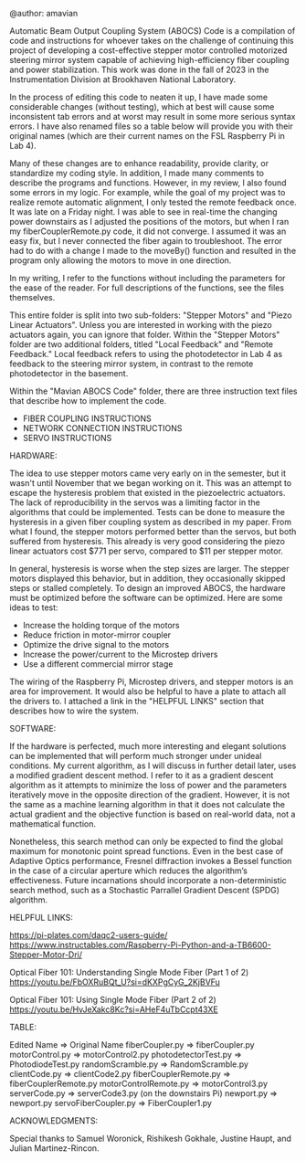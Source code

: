 @author: amavian

Automatic Beam Output Coupling System (ABOCS) Code is a compilation of code and instructions for whoever takes on the challenge of continuing this 
project of developing a cost-effective stepper motor controlled motorized steering mirror system capable of achieving high-efficiency fiber coupling and power
stabilization. This work was done in the fall of 2023 in the Instrumentation Division at Brookhaven National Laboratory.

In the process of editing this code to neaten it up, I have made some considerable changes (without testing), which at best will cause some inconsistent tab
errors and at worst may result in some more serious syntax errors. I have also renamed files so a table below will provide you with their original names (which 
are their current names on the FSL Raspberry Pi in Lab 4).

Many of these changes are to enhance readability, provide clarity, or standardize my coding style. In addition, I made many comments to describe the programs and
functions. However, in my review, I also found some errors in my logic. For example, while the goal of my project was to realize remote automatic alignment, I
only tested the remote feedback once. It was late on a Friday night. I was able to see in real-time the changing power downstairs as I adjusted the positions of 
the motors, but when I ran my fiberCouplerRemote.py code, it did not converge. I assumed it was an easy fix, but I never connected the fiber again to troubleshoot. 
The error had to do with a change I made to the moveBy() function and resulted in the program only allowing the motors to move in one direction. 

In my writing, I refer to the functions without including the parameters for the ease of the reader. For full descriptions of the functions, see the files 
themselves.

This entire folder is split into two sub-folders: "Stepper Motors" and "Piezo Linear Actuators". Unless you are interested in working with the piezo actuators 
again, you can ignore that folder. Within the "Stepper Motors" folder are two additional folders, titled "Local Feedback" and "Remote Feedback." Local feedback
refers to using the photodetector in Lab 4 as feedback to the steering mirror system, in contrast to the remote photodetector in the basement.

Within the "Mavian ABOCS Code" folder, there are three instruction text files that describe how to implement the code. 

- FIBER COUPLING INSTRUCTIONS
- NETWORK CONNECTION INSTRUCTIONS
- SERVO INSTRUCTIONS


HARDWARE:

The idea to use stepper motors came very early on in the semester, but it wasn't until November that we began working on it. This was an attempt to escape the
hysteresis problem that existed in the piezoelectric actuators. The lack of reproducibility in the servos was a limiting factor in the algorithms that could be
implemented. Tests can be done to measure the hysteresis in a given fiber coupling system as described in my paper. From what I found, the stepper motors performed
better than the servos, but both suffered from hysteresis. This already is very good considering the piezo linear actuators cost $771 per servo, compared to
$11 per stepper motor.

In general, hysteresis is worse when the step sizes are larger. The stepper motors displayed this behavior, but in addition, they occasionally skipped steps or 
stalled completely. To design an improved ABOCS, the hardware must be optimized before the software can be optimized. Here are some ideas to test:

- Increase the holding torque of the motors
- Reduce friction in motor-mirror coupler
- Optimize the drive signal to the motors 
- Increase the power/current to the Microstep drivers
- Use a different commercial mirror stage

The wiring of the Raspberry Pi, Microstep drivers, and stepper motors is an area for improvement. It would also be helpful to have a plate to attach all the 
drivers to. I attached a link in the "HELPFUL LINKS" section that describes how to wire the system.


SOFTWARE:

If the hardware is perfected, much more interesting and elegant solutions can be implemented that will perform much stronger under unideal conditions. My current
algorithm, as I will discuss in further detail later, uses a modified gradient descent method. I refer to it as a gradient descent algorithm as it attempts to 
minimize the loss of power and the parameters iteratively move in the opposite direction of the gradient. However, it is not the same as a machine learning
algorithm in that it does not calculate the actual gradient and the objective function is based on real-world data, not a mathematical function.

Nonetheless, this search method can only be expected to find the global maximum for monotonic point spread functions. Even in the best case of Adaptive Optics
performance, Fresnel diffraction invokes a Bessel function in the case of a circular aperture which reduces the algorithm’s effectiveness. Future incarnations 
should incorporate a non-deterministic search method, such as a Stochastic Parrallel Gradient Descent (SPDG) algorithm.


HELPFUL LINKS:

https://pi-plates.com/daqc2-users-guide/
https://www.instructables.com/Raspberry-Pi-Python-and-a-TB6600-Stepper-Motor-Dri/

Optical Fiber 101: Understanding Single Mode Fiber (Part 1 of 2)
https://youtu.be/FbOXRuBQt_U?si=dKXPgCyG_2KjBVFu

Optical Fiber 101: Using Single Mode Fiber (Part 2 of 2)
https://youtu.be/HvJeXakc8Kc?si=AHeF4uTbCcpt43XE


TABLE:

Edited Name => Original Name
fiberCoupler.py => fiberCoupler.py
motorControl.py => motorControl2.py
photodetectorTest.py => PhotodiodeTest.py
randomScramble.py => RandomScramble.py
clientCode.py => clientCode2.py
fiberCouplerRemote.py => fiberCouplerRemote.py
motorControlRemote.py => motorControl3.py
serverCode.py => serverCode3.py (on the downstairs Pi)
newport.py => newport.py
servoFiberCoupler.py => FiberCoupler1.py


ACKNOWLEDGMENTS:

Special thanks to Samuel Woronick, Rishikesh Gokhale, Justine Haupt, and Julian Martinez-Rincon.

